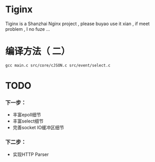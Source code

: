 # Tiginx
Tiginx is a Shanzhai Nginx project , please buyao use it xian , if meet problem , I no fuze ...

# 编译方法（ 二）
```shell
gcc main.c src/core/cJSON.c src/event/select.c 
```

# TODO
### 下一步：
- 丰富epoll细节
- 丰富select细节
- 完善socket IO缓冲区细节
### 下二步：
- 实现HTTP Parser
